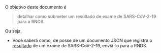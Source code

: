 O objetivo deste documento é

> detalhar como submeter um resultado de exame de SARS-CoV-2-19 para a RNDS.

Ou seja,

- Você saberá como, de posse de um documento JSON que registra o [resultado](SARS-CoV-2.md) de um exame de SARS-CoV-2-19, enviá-lo para a RNDS.
